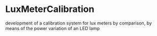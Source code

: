 # LuxMeterCalibration
development of a calibration system for lux meters by comparison, by means of the power variation of an LED lamp
